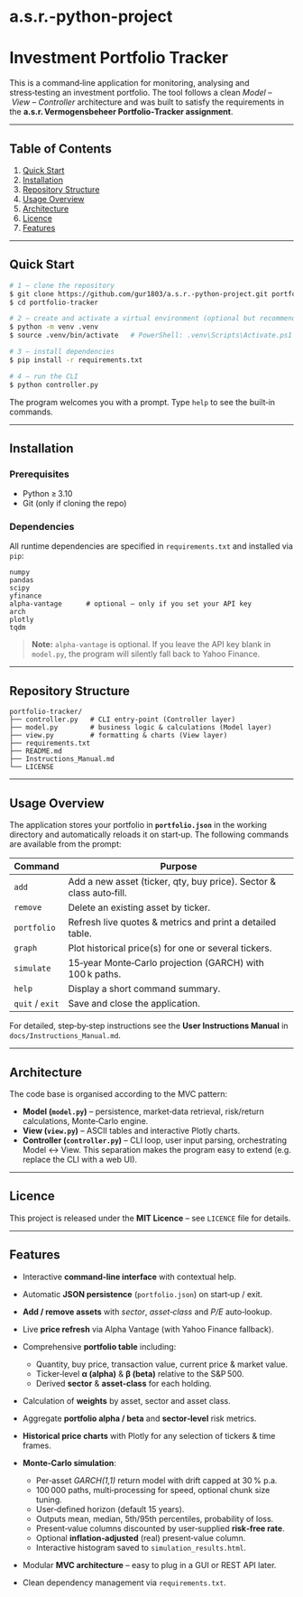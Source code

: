 # a.s.r.-python-project
<!-- README.md -->

# Investment Portfolio Tracker

This is a command‑line application for monitoring, analysing and stress‑testing an investment portfolio. The tool follows a clean *Model – View – Controller* architecture and was built to satisfy the requirements in the **a.s.r. Vermogensbeheer Portfolio‑Tracker assignment**.

---

## Table of Contents

1. [Quick Start](#quick-start)
2. [Installation](#installation)
3. [Repository Structure](#repository-structure)
4. [Usage Overview](#usage-overview)
5. [Architecture](#architecture)
6. [Licence](#licence)
7. [Features](#features)

---

## Quick Start

```bash
# 1 — clone the repository
$ git clone https://github.com/gur1803/a.s.r.-python-project.git portfolio‑tracker
$ cd portfolio‑tracker

# 2 — create and activate a virtual environment (optional but recommended)
$ python -m venv .venv
$ source .venv/bin/activate   # PowerShell: .venv\Scripts\Activate.ps1

# 3 — install dependencies
$ pip install -r requirements.txt

# 4 — run the CLI
$ python controller.py
```

The program welcomes you with a prompt. Type `help` to see the built‑in commands.

---

## Installation

### Prerequisites

* Python ≥ 3.10
* Git (only if cloning the repo)

### Dependencies

All runtime dependencies are specified in `requirements.txt` and installed via `pip`:

```
numpy
pandas
scipy
yfinance
alpha‑vantage      # optional – only if you set your API key
arch
plotly
tqdm
```

> **Note:** `alpha‑vantage` is optional. If you leave the API key blank in `model.py`, the program will silently fall back to Yahoo Finance.

---

## Repository Structure

```
portfolio‑tracker/
├── controller.py   # CLI entry‑point (Controller layer)
├── model.py        # business logic & calculations (Model layer)
├── view.py         # formatting & charts (View layer)
├── requirements.txt
├── README.md
├── Instructions_Manual.md
└── LICENSE           
```
---

## Usage Overview

The application stores your portfolio in **`portfolio.json`** in the working directory and automatically reloads it on start‑up. The following commands are available from the prompt:

| Command         | Purpose                                                             |
| --------------- | ------------------------------------------------------------------- |
| `add`           | Add a new asset (ticker, qty, buy price). Sector & class auto‑fill. |
| `remove`        | Delete an existing asset by ticker.                                 |
| `portfolio`     | Refresh live quotes & metrics and print a detailed table.           |
| `graph`         | Plot historical price(s) for one or several tickers.                |
| `simulate`      | 15‑year Monte‑Carlo projection (GARCH) with 100 k paths.            |
| `help`          | Display a short command summary.                                    |
| `quit` / `exit` | Save and close the application.                                     |

For detailed, step‑by‑step instructions see the **User Instructions Manual** in `docs/Instructions_Manual.md`.

---

## Architecture

The code base is organised according to the MVC pattern:

* **Model (`model.py`)** – persistence, market‑data retrieval, risk/return calculations, Monte‑Carlo engine.
* **View (`view.py`)** – ASCII tables and interactive Plotly charts.
* **Controller (`controller.py`)** – CLI loop, user input parsing, orchestrating Model ↔ View.
  This separation makes the program easy to extend (e.g. replace the CLI with a web UI).

---

## Licence

This project is released under the **MIT Licence** – see `LICENCE` file for details.

---

## Features

* Interactive **command‑line interface** with contextual help.
* Automatic **JSON persistence** (`portfolio.json`) on start‑up / exit.
* **Add / remove assets** with *sector*, *asset‑class* and *P/E* auto‑lookup.
* Live **price refresh** via Alpha Vantage (with Yahoo Finance fallback).
* Comprehensive **portfolio table** including:

  * Quantity, buy price, transaction value, current price & market value.
  * Ticker‑level **α (alpha)** & **β (beta)** relative to the S\&P 500.
  * Derived **sector** & **asset‑class** for each holding.
* Calculation of **weights** by asset, sector and asset class.
* Aggregate **portfolio alpha / beta** and **sector‑level** risk metrics.
* **Historical price charts** with Plotly for any selection of tickers & time frames.
* **Monte‑Carlo simulation**:

  * Per‑asset *GARCH(1,1)* return model with drift capped at 30 % p.a.
  * 100 000 paths, multi‑processing for speed, optional chunk size tuning.
  * User‑defined horizon (default 15 years).
  * Outputs mean, median, 5th/95th percentiles, probability of loss.
  * Present‑value columns discounted by user‑supplied **risk‑free rate**.
  * Optional **inflation‑adjusted** (real) present‑value column.
  * Interactive histogram saved to `simulation_results.html`.
* Modular **MVC architecture** – easy to plug in a GUI or REST API later.
* Clean dependency management via `requirements.txt`.

<!-- End README.md -->
